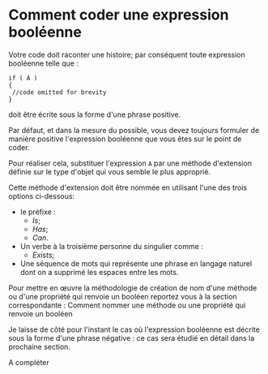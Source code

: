 # Comment coder une expression booléenne

  
 Votre code doit raconter une histoire; par conséquent toute expression booléenne telle que :
 
 ```Csharp
if ( A )
{
  //code omitted for brevity
}
```
 
 doit être écrite sous la forme d'une phrase positive.
 
 Par défaut, et dans la mesure du possible, vous devez toujours formuler de manière positive l'expression booléenne que vous êtes sur le point de coder. 
 
 Pour réaliser cela, substituer l'expression ```A``` par  une méthode d'extension définie sur le type d'objet qui vous semble le plus approprié.
  
 Cette méthode d'extension doit être nommée en utilisant l'une des trois options ci-dessous:
* le préfixe :
  * *Is*; 
  * *Has*; 
  * *Can*.
* Un verbe à la troisième personne du singulier comme :
  * *Exists*;
* Une séquence de mots qui représente une phrase en langage naturel dont on a supprimé les espaces entre les mots.
 
 Pour mettre en œuvre la méthodologie de création de nom d'une méthode ou d'une propriété qui renvoie un booléen reportez vous à la section correspondante : 
 Comment nommer une méthode ou une propriété qui renvoie un booléen
 
Je laisse de côté pour l'instant le cas où l'expression booléenne est décrite sous la forme d'une phrase négative : ce cas sera étudié en détail dans la prochaine section.

A compléter